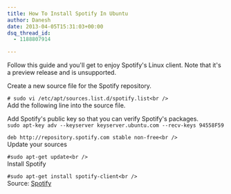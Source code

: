 ```yaml
---
title: How To Install Spotify In Ubuntu
author: Danesh
date: 2013-04-05T15:31:03+00:00
dsq_thread_id:
  - 1188807914

---
```

Follow this guide and you'll get to enjoy Spotify's Linux client. Note that it's a preview release and is unsupported.

Create a new source file for the Spotify repository.

`# sudo vi /etc/apt/sources.list.d/spotify.list<br />
`  
Add the following line into the source file.

Add Spotify's public key so that you can verify Spotify's packages.  
`sudo apt-key adv --keyserver keyserver.ubuntu.com --recv-keys 94558F59`

`deb http://repository.spotify.com stable non-free<br />
`  
Update your sources

`#sudo apt-get update<br />
`  
Install Spotify

`#sudo apt-get install spotify-client<br />
`  
Source: [Spotify][1]

 [1]: https://www.spotify.com/us/download/previews/ "Spotify Linux Preview"